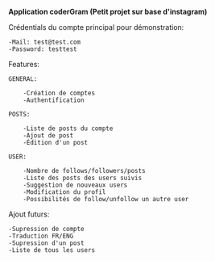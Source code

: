 <b>Application coderGram (Petit projet sur base d'instagram)</b>

Crédentials du compte principal pour démonstration:
    
    -Mail: test@test.com
    -Password: testtest
    

Features:

    GENERAL:

        -Création de comptes
        -Authentification

    POSTS:

        -Liste de posts du compte
        -Ajout de post
        -Édition d'un post

    USER:

        -Nombre de follows/followers/posts
        -Liste des posts des users suivis
        -Suggestion de nouveaux users
        -Modification du profil
        -Possibilités de follow/unfollow un autre user

Ajout futurs:

    -Supression de compte
    -Traduction FR/ENG
    -Supression d'un post
    -Liste de tous les users
